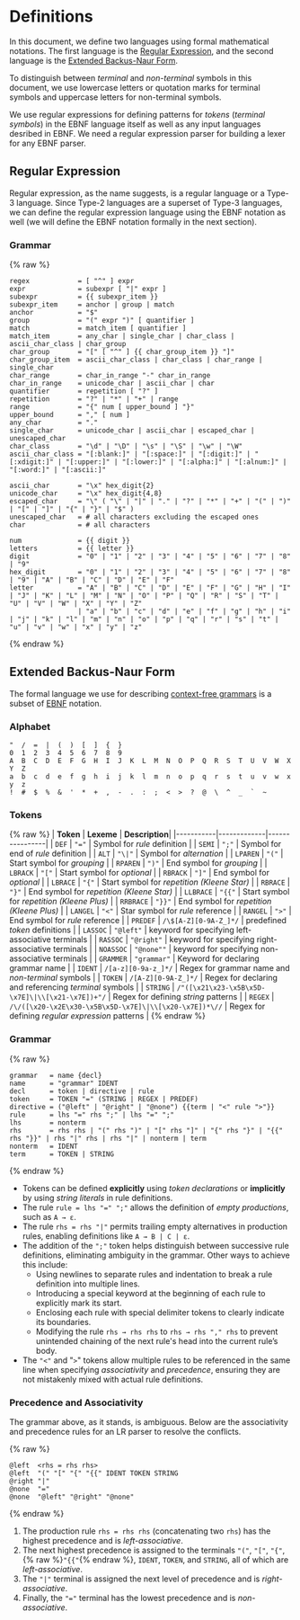 # Definitions

In this document, we define two languages using formal mathematical notations.
The first language is the [Regular Expression](https://en.wikipedia.org/wiki/Regular_expression),
and the second language is the [Extended Backus-Naur Form](https://en.wikipedia.org/wiki/Extended_Backus%E2%80%93Naur_form).

To distinguish between *terminal* and *non-terminal* symbols in this document,
we use lowercase letters or quotation marks for terminal symbols and uppercase letters for non-terminal symbols.

We use regular expressions for defining patterns for *tokens* (*terminal symbols*)
in the EBNF language itself as well as any input languages desribed in EBNF.
We need a regular expression parser for building a lexer for any EBNF parser.

## Regular Expression

Regular expression, as the name suggests, is a regular language or a Type-3 language.
Since Type-2 languages are a superset of Type-3 languages,
we can define the regular expression language using the EBNF notation as well
(we will define the EBNF notation formally in the next section).

### Grammar

{% raw %}
```
regex            = [ "^" ] expr
expr             = subexpr [ "|" expr ]
subexpr          = {{ subexpr_item }}
subexpr_item     = anchor | group | match
anchor           = "$"
group            = "(" expr ")" [ quantifier ]
match            = match_item [ quantifier ]
match_item       = any_char | single_char | char_class | ascii_char_class | char_group
char_group       = "[" [ "^" ] {{ char_group_item }} "]"
char_group_item  = ascii_char_class | char_class | char_range | single_char
char_range       = char_in_range "-" char_in_range
char_in_range    = unicode_char | ascii_char | char
quantifier       = repetition [ "?" ]
repetition       = "?" | "*" | "+" | range
range            = "{" num [ upper_bound ] "}"
upper_bound      = "," [ num ]
any_char         = "."
single_char      = unicode_char | ascii_char | escaped_char | unescaped_char
char_class       = "\d" | "\D" | "\s" | "\S" | "\w" | "\W"
ascii_char_class = "[:blank:]" | "[:space:]" | "[:digit:]" | "[:xdigit:]" | "[:upper:]" | "[:lower:]" | "[:alpha:]" | "[:alnum:]" | "[:word:]" | "[:ascii:]"

ascii_char       = "\x" hex_digit{2}
unicode_char     = "\x" hex_digit{4,8}
escaped_char     = "\" ( "\" | "|" | "." | "?" | "*" | "+" | "(" | ")" | "[" | "]" | "{" | "}" | "$" )
unescaped_char   = # all characters excluding the escaped ones
char             = # all characters

num              = {{ digit }}
letters          = {{ letter }}
digit            = "0" | "1" | "2" | "3" | "4" | "5" | "6" | "7" | "8" | "9"
hex_digit        = "0" | "1" | "2" | "3" | "4" | "5" | "6" | "7" | "8" | "9" | "A" | "B" | "C" | "D" | "E" | "F"
letter           = "A" | "B" | "C" | "D" | "E" | "F" | "G" | "H" | "I" | "J" | "K" | "L" | "M" | "N" | "O" | "P" | "Q" | "R" | "S" | "T" | "U" | "V" | "W" | "X" | "Y" | "Z"
                 | "a" | "b" | "c" | "d" | "e" | "f" | "g" | "h" | "i" | "j" | "k" | "l" | "m" | "n" | "o" | "p" | "q" | "r" | "s" | "t" | "u" | "v" | "w" | "x" | "y" | "z"
```
{% endraw %}

## Extended Backus-Naur Form

The formal language we use for describing [context-free grammars](https://en.wikipedia.org/wiki/Context-free_grammar)
is a subset of [EBNF](https://en.wikipedia.org/wiki/Extended_Backus%E2%80%93Naur_form) notation.

### Alphabet

```
"  /  =  |  (  )  [  ]  {  }
0  1  2  3  4  5  6  7  8  9
A  B  C  D  E  F  G  H  I  J  K  L  M  N  O  P  Q  R  S  T  U  V  W  X  Y  Z
a  b  c  d  e  f  g  h  i  j  k  l  m  n  o  p  q  r  s  t  u  v  w  x  y  z
!  #  $  %  &  '  *  +  ,  -  .  :  ;  <  >  ?  @  \  ^  _  `  ~
```

### Tokens

{% raw %}
| **Token** | **Lexeme**  | **Description**|
|-----------|-------------|----------------|
| `DEF`     | `"="`  | Symbol for *rule* definition |
| `SEMI`    | `";"`  | Symbol for end of *rule* definition |
| `ALT`     | `"\|"` | Symbol for *alternation* |
| `LPAREN`  | `"("`  | Start symbol for *grouping* |
| `RPAREN`  | `")"`  | End symbol for *grouping* |
| `LBRACK`  | `"["`  | Start symbol for *optional* |
| `RBRACK`  | `"]"`  | End symbol for *optional* |
| `LBRACE`  | `"{"`  | Start symbol for *repetition (Kleene Star)* |
| `RBRACE`  | `"}"`  | End symbol for *repetition (Kleene Star)* |
| `LLBRACE` | `"{{"` | Start symbol for *repetition (Kleene Plus)* |
| `RRBRACE` | `"}}"` | End symbol for *repetition (Kleene Plus)* |
| `LANGEL`  | `"<"`  | Star symbol for *rule* reference |
| `RANGEL`  | `">"`  | End symbol for *rule* reference |
| `PREDEF`  | `/\$[A-Z][0-9A-Z_]*/` | predefined *token* definitions |
| `LASSOC`  | `"@left"`  | keyword for specifying left-associative terminals |
| `RASSOC`  | `"@right"` | keyword for specifying right-associative terminals |
| `NOASSOC` | `"@none""` | keyword for specifying non-associative terminals |
| `GRAMMER` | `"grammar"` | Keyword for declaring grammar name |
| `IDENT`   | `/[a-z][0-9a-z_]*/` | Regex for grammar name and *non-terminal* symbols |
| `TOKEN`   | `/[A-Z][0-9A-Z_]*/` | Regex for declaring and referencing *terminal* symbols |
| `STRING`  | `/"([\x21\x23-\x5B\x5D-\x7E]\|\\[\x21-\x7E])+"/` | Regex for defining *string* patterns |
| `REGEX`   | `/\/([\x20-\x2E\x30-\x5B\x5D-\x7E]\|\\[\x20-\x7E])*\//` | Regex for defining *regular expression* patterns |
{% endraw %}

### Grammar

{% raw %}
```
grammar   = name {decl}
name      = "grammar" IDENT
decl      = token | directive | rule
token     = TOKEN "=" (STRING | REGEX | PREDEF)
directive = ("@left" | "@right" | "@none") {{term | "<" rule ">"}}
rule      = lhs "=" rhs ";" | lhs "=" ";"
lhs       = nonterm
rhs       = rhs rhs | "(" rhs ")" | "[" rhs "]" | "{" rhs "}" | "{{" rhs "}}" | rhs "|" rhs | rhs "|" | nonterm | term
nonterm   = IDENT
term      = TOKEN | STRING
```
{% endraw %}

  - Tokens can be defined **explicitly** using *token declarations*
    or **implicitly** by using *string literals* in rule definitions.
  - The rule `rule = lhs "=" ";"` allows the definition of *empty productions*, such as `A → ε`.
  - The rule `rhs = rhs "|"` permits trailing empty alternatives in production rules,
    enabling definitions like `A → B | C | ε`.
  - The addition of the `";"` token helps distinguish between successive rule definitions,
    eliminating ambiguity in the grammar. Other ways to achieve this include:
      - Using newlines to separate rules and indentation to break a rule definition into multiple lines.
      - Introducing a special keyword at the beginning of each rule to explicitly mark its start.
      - Enclosing each rule with special delimiter tokens to clearly indicate its boundaries.
      - Modifying the rule `rhs → rhs rhs` to `rhs → rhs "," rhs`
        to prevent unintended chaining of the next rule's head into the current rule’s body.
  - The `"<"` and "`>`" tokens allow multiple rules to be referenced in the same line when
    specifying *associativity* and *precedence*, ensuring they are not mistakenly mixed with actual rule definitions.

### Precedence and Associativity

The grammar above, as it stands, is ambiguous.
Below are the associativity and precedence rules for an LR parser to resolve the conflicts.

{% raw %}
```
@left  <rhs = rhs rhs>
@left  "(" "[" "{" "{{" IDENT TOKEN STRING
@right "|"
@none  "="
@none  "@left" "@right" "@none"
```
{% endraw %}

  1. The production rule `rhs = rhs rhs` (concatenating two `rhs`)
     has the highest precedence and is *left-associative*.
  2. The next highest precedence is assigned to the terminals
     `"("`, `"["`, `"{"`, {% raw %}`"{{"`{% endraw %}, `IDENT`, `TOKEN`, and `STRING`, all of which are *left-associative*.
  3. The `"|"` terminal is assigned the next level of precedence and is *right-associative*.
  4. Finally, the `"="` terminal has the lowest precedence and is *non-associative*.
